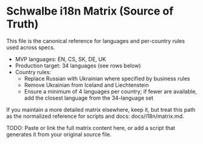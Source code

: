 # Schwalbe i18n Matrix (Source of Truth)

This file is the canonical reference for languages and per-country rules used across specs.

- MVP languages: EN, CS, SK, DE, UK
- Production target: 34 languages (see rows below)
- Country rules:
  - Replace Russian with Ukrainian where specified by business rules
  - Remove Ukrainian from Iceland and Liechtenstein
  - Ensure a minimum of 4 languages per country; if fewer are available, add the closest language from the 34-language set

If you maintain a more detailed matrix elsewhere, keep it, but treat this path as the normalized reference for scripts and docs: docs/i18n/matrix.md.

TODO: Paste or link the full matrix content here, or add a script that generates it from your original source file.
